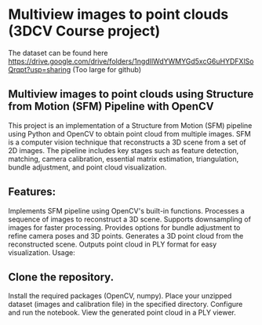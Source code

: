 # Multiview images to point clouds (3DCV Course project)

The dataset can be found here https://drive.google.com/drive/folders/1ngdIlWdYWMYGd5xcG6uHYDFXlSoQrqpt?usp=sharing
(Too large for github)

## Multiview images to point clouds using Structure from Motion (SFM) Pipeline with OpenCV

This project is an implementation of a Structure from Motion (SFM) pipeline using Python and OpenCV to obtain point cloud from multiple images. SFM is a computer vision technique that reconstructs a 3D scene from a set of 2D images. The pipeline includes key stages such as feature detection, matching, camera calibration, essential matrix estimation, triangulation, bundle adjustment, and point cloud visualization.

## Features:

Implements SFM pipeline using OpenCV's built-in functions.
Processes a sequence of images to reconstruct a 3D scene.
Supports downsampling of images for faster processing.
Provides options for bundle adjustment to refine camera poses and 3D points.
Generates a 3D point cloud from the reconstructed scene.
Outputs point cloud in PLY format for easy visualization.
Usage:

## Clone the repository.
Install the required packages (OpenCV, numpy).
Place your unzipped dataset (images and calibration file) in the specified directory.
Configure and run the notebook.
View the generated point cloud in a PLY viewer.
